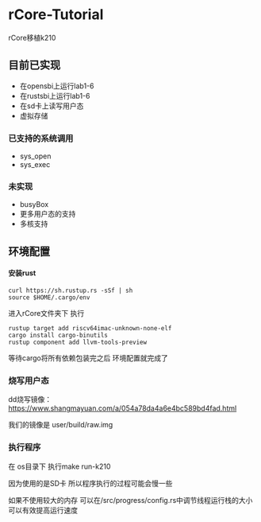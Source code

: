 # rCore-Tutorial
rCore移植k210

## 目前已实现
* 在opensbi上运行lab1-6
* 在rustsbi上运行lab1-6
* 在sd卡上读写用户态
* 虚拟存储

### 已支持的系统调用
* sys_open
* sys_exec

### 未实现
 * busyBox
 * 更多用户态的支持
 * 多核支持



## 环境配置
#### 安装rust

```
curl https://sh.rustup.rs -sSf | sh
source $HOME/.cargo/env
```

进入rCore文件夹下 执行 
```
rustup target add riscv64imac-unknown-none-elf
cargo install cargo-binutils
rustup component add llvm-tools-preview
```
等待cargo将所有依赖包装完之后 环境配置就完成了

### 烧写用户态

  dd烧写镜像：https://www.shangmayuan.com/a/054a78da4a6e4bc589bd4fad.html
  
  我们的镜像是 user/build/raw.img


### 执行程序

  在 os目录下 执行make run-k210 
  
  因为使用的是SD卡  所以程序执行的过程可能会慢一些
  
  如果不使用较大的内存 可以在/src/progress/config.rs中调节线程运行栈的大小   可以有效提高运行速度

